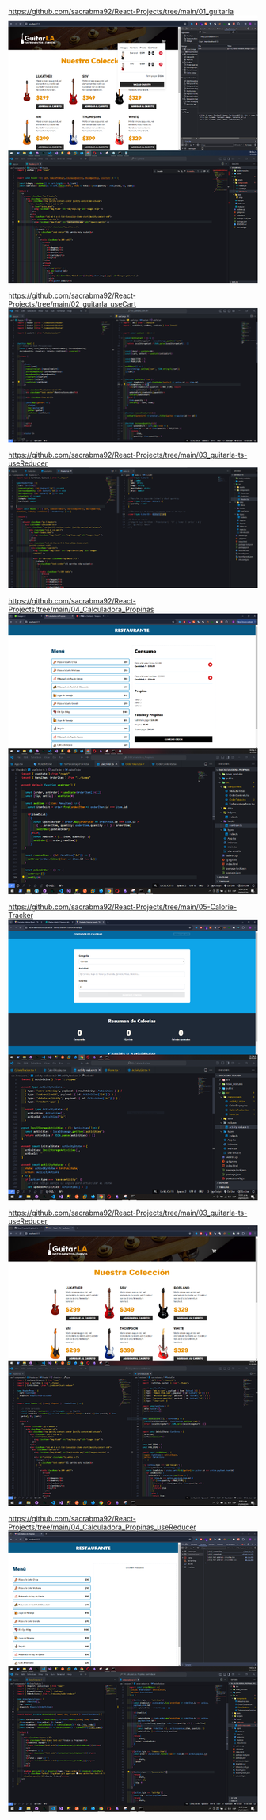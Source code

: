 https://github.com/sacrabma92/React-Projects/tree/main/01_guitarla
<img src="./imgs/01.png">

https://github.com/sacrabma92/React-Projects/tree/main/02_guitarla_useCart
<img src="./imgs/02.PNG">

https://github.com/sacrabma92/React-Projects/tree/main/03_guitarla-ts-useReducer
<img src="./imgs/03.PNG">

https://github.com/sacrabma92/React-Projects/tree/main/04_Calculadora_Propinas
<img src="./imgs/04.PNG">

https://github.com/sacrabma92/React-Projects/tree/main/05-Calorie-Tracker
<img src="./imgs/05.PNG">

https://github.com/sacrabma92/React-Projects/tree/main/03_guitarla-ts-useReducer
<img src="./imgs/06.png">

https://github.com/sacrabma92/React-Projects/tree/main/04_Calculadora_Propinas_useReducer
<img src="./imgs/07.PNG">